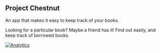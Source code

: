 ## Project Chestnut

An app that makes it easy to keep track of your books.

Looking for a particular book? Maybe a friend has it! Find out easily, and keep track of borrowed books.

[![Analytics](https://ga-beacon.appspot.com/UA-46883660-1/chestnut/main_page?pixel)](https://github.com/igrigorik/ga-beacon)